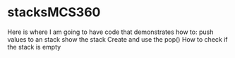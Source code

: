 # stacksMCS360
Here is where I am going to have code that demonstrates how to:
push values to an stack
show the stack
Create and use the pop() 
How to check if the stack is empty
